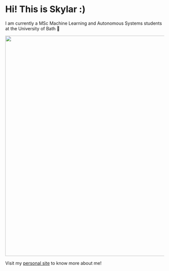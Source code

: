 

# Hi! This is Skylar :)

I am currently a MSc Machine Learning and Autonomous Systems students at the University of Bath 🛁

<img src='git-cover.png' width='700'>

Visit my [personal site](https://sskyau.github.io/personal-site/) to know more about me! 
